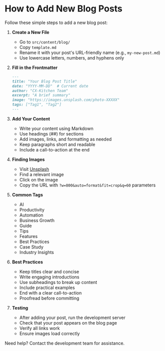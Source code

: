 # How to Add New Blog Posts

Follow these simple steps to add a new blog post:

1. **Create a New File**
   - Go to `src/content/blog/`
   - Copy `template.md`
   - Rename it with your post's URL-friendly name (e.g., `my-new-post.md`)
   - Use lowercase letters, numbers, and hyphens only

2. **Fill in the Frontmatter**
   ```md
   ---
   title: "Your Blog Post Title"
   date: "YYYY-MM-DD"  # Current date
   author: "CX-Kitchen Team"
   excerpt: "A brief summary"
   image: "https://images.unsplash.com/photo-XXXXX"
   tags: ["Tag1", "Tag2"]
   ---
   ```

3. **Add Your Content**
   - Write your content using Markdown
   - Use headings (##) for sections
   - Add images, links, and formatting as needed
   - Keep paragraphs short and readable
   - Include a call-to-action at the end

4. **Finding Images**
   - Visit [Unsplash](https://unsplash.com)
   - Find a relevant image
   - Click on the image
   - Copy the URL with `?w=800&auto=format&fit=crop&q=60` parameters

5. **Common Tags**
   - AI
   - Productivity
   - Automation
   - Business Growth
   - Guide
   - Tips
   - Features
   - Best Practices
   - Case Study
   - Industry Insights

6. **Best Practices**
   - Keep titles clear and concise
   - Write engaging introductions
   - Use subheadings to break up content
   - Include practical examples
   - End with a clear call-to-action
   - Proofread before committing

7. **Testing**
   - After adding your post, run the development server
   - Check that your post appears on the blog page
   - Verify all links work
   - Ensure images load correctly

Need help? Contact the development team for assistance. 